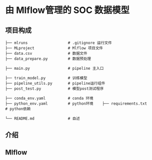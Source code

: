 # 由 Mlflow管理的 SOC 数据模型

## 项目构成
    ├── mlruns                  # .gitignore 运行文件
    ├── MLproject               # Mlflow 项目文件
    ├── data.csv                # 数据文件 
    ├── data_prepare.py         # 数据预处理

    ├── main.py                 # pipeline 主入口

    ├── train_model.py          # 训练模型
    ├── pipeline_utils.py       # pipeline运行组件
    ├── post_test.py            # 模型post测试程序
    
    ├── conda_env.yaml          # conda 环境
    ├── python_env.yaml         # python环境    ├── requirements.txt        # python依赖

    └── README.md               # 自述
## 介绍

## Mlflow